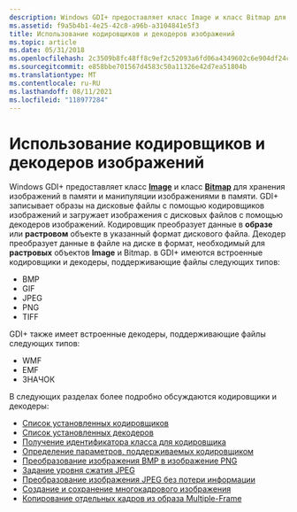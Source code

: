 ```yaml
---
description: Windows GDI+ предоставляет класс Image и класс Bitmap для хранения изображений в памяти и манипуляции изображениями в памяти.
ms.assetid: f9a5b4b1-4e25-42c8-a96b-a3104841e5f3
title: Использование кодировщиков и декодеров изображений
ms.topic: article
ms.date: 05/31/2018
ms.openlocfilehash: 2c3509b8fc48ff8c9ef2c52093a6fd06a4349602c6e904df24cf7e528e9f8e34
ms.sourcegitcommit: e858bbe701567d4583c50a11326e42d7ea51804b
ms.translationtype: MT
ms.contentlocale: ru-RU
ms.lasthandoff: 08/11/2021
ms.locfileid: "118977284"
---
```

# <a name="using-image-encoders-and-decoders"></a>Использование кодировщиков и декодеров изображений

Windows GDI+ предоставляет класс [**Image**](/windows/desktop/api/gdiplusheaders/nl-gdiplusheaders-image) и класс [**Bitmap**](/windows/desktop/api/gdiplusheaders/nl-gdiplusheaders-bitmap) для хранения изображений в памяти и манипуляции изображениями в памяти. GDI+ записывает образы на дисковые файлы с помощью кодировщиков изображений и загружает изображения с дисковых файлов с помощью декодеров изображений. Кодировщик преобразует данные в **образе** или **растровом** объекте в указанный формат дискового файла. Декодер преобразует данные в файле на диске в формат, необходимый для **растровых** объектов **Image** и Bitmap. в GDI+ имеются встроенные кодировщики и декодеры, поддерживающие файлы следующих типов:

-   BMP
-   GIF
-   JPEG
-   PNG
-   TIFF

GDI+ также имеет встроенные декодеры, поддерживающие файлы следующих типов:

-   WMF
-   EMF
-   ЗНАЧОК

В следующих разделах более подробно обсуждаются кодировщики и декодеры:

-   [Список установленных кодировщиков](-gdiplus-listing-installed-encoders-use.md)
-   [Список установленных декодеров](-gdiplus-listing-installed-decoders-use.md)
-   [Получение идентификатора класса для кодировщика](-gdiplus-retrieving-the-class-identifier-for-an-encoder-use.md)
-   [Определение параметров, поддерживаемых кодировщиком](-gdiplus-determining-the-parameters-supported-by-an-encoder-use.md)
-   [Преобразование изображения BMP в изображение PNG](-gdiplus-converting-a-bmp-image-to-a-png-image-use.md)
-   [Задание уровня сжатия JPEG](-gdiplus-setting-jpeg-compression-level-use.md)
-   [Преобразование изображения JPEG без потери информации](-gdiplus-transforming-a-jpeg-image-without-loss-of-information-use.md)
-   [Создание и сохранение многокадрового изображения](-gdiplus-creating-and-saving-a-multiple-frame-image-use.md)
-   [Копирование отдельных кадров из образа Multiple-Frame](-gdiplus-copying-individual-frames-from-a-multiple-frame-image-use.md)

 

 



